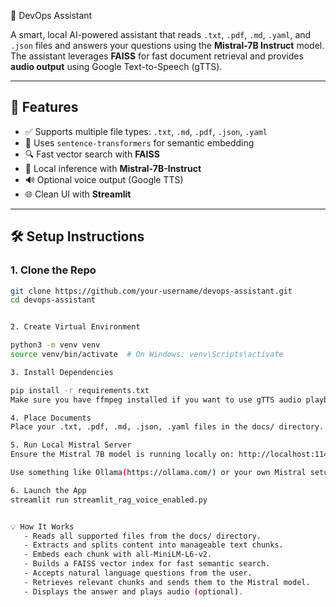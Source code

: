 🤖 DevOps Assistant

A smart, local AI-powered assistant that reads `.txt`, `.pdf`, `.md`, `.yaml`, and `.json` files and answers your questions using the **Mistral-7B Instruct** model. The assistant leverages **FAISS** for fast document retrieval and provides **audio output** using Google Text-to-Speech (gTTS).

---

## 🚀 Features

- ✅ Supports multiple file types: `.txt`, `.md`, `.pdf`, `.json`, `.yaml`
- 🧠 Uses `sentence-transformers` for semantic embedding
- 🔍 Fast vector search with **FAISS**
- 🤖 Local inference with **Mistral-7B-Instruct**
- 🔊 Optional voice output (Google TTS)
- 🌐 Clean UI with **Streamlit**

---

## 🛠️ Setup Instructions

### 1. Clone the Repo

```bash
git clone https://github.com/your-username/devops-assistant.git
cd devops-assistant


2. Create Virtual Environment

python3 -m venv venv
source venv/bin/activate  # On Windows: venv\Scripts\activate

3. Install Dependencies

pip install -r requirements.txt
Make sure you have ffmpeg installed if you want to use gTTS audio playback.

4. Place Documents
Place your .txt, .pdf, .md, .json, .yaml files in the docs/ directory.

5. Run Local Mistral Server
Ensure the Mistral 7B model is running locally on: http://localhost:11434/api/generate

Use something like Ollama(https://ollama.com/) or your own Mistral setup.

6. Launch the App
streamlit run streamlit_rag_voice_enabled.py


💡 How It Works
   - Reads all supported files from the docs/ directory.
   - Extracts and splits content into manageable text chunks.
   - Embeds each chunk with all-MiniLM-L6-v2.
   - Builds a FAISS vector index for fast semantic search.
   - Accepts natural language questions from the user.
   - Retrieves relevant chunks and sends them to the Mistral model.
   - Displays the answer and plays audio (optional).


